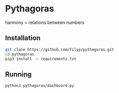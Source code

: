 # Pythagoras
harmony = relations between numbers

## Installation

```sh
git clone https://github.com/filyp/pythagoras.git
cd pythagoras
pip3 install -r requirements.txt
```

## Running

```sh
python3 pythagoras/dashboard.py
```